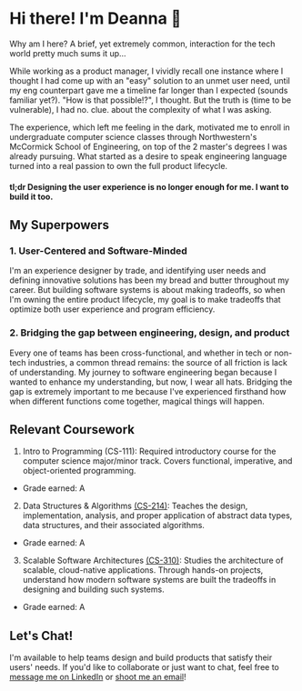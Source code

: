 # Hi there! I'm Deanna :wave:

Why am I here? A brief, yet extremely common, interaction for the tech world pretty much sums it up...

While working as a product manager, I vividly recall one instance where I thought I had come up with an "easy" solution to an unmet user need, until my eng counterpart gave me a timeline far longer than I expected (sounds familiar yet?). "How is that possible!?", I thought. But the truth is (time to be vulnerable), I had no. clue. about the complexity of what I was asking.     

The experience, which left me feeling in the dark, motivated me to enroll in undergraduate computer science classes through Northwestern's McCormick School of Engineering, on top of the 2 master's degrees I was already pursuing. What started as a desire to speak engineering language turned into a real passion to own the full product lifecycle. 

#### tl;dr Designing the user experience is no longer enough for me. I want to build it too.

## My Superpowers

### 1. User-Centered and Software-Minded
I'm an experience designer by trade, and identifying user needs and defining innovative solutions has been my bread and butter throughout my career. But building software systems is about making tradeoffs, so when I'm owning the entire product lifecycle, my goal is to make tradeoffs that optimize both user experience and program efficiency.   

### 2. Bridging the gap between engineering, design, and product
Every one of teams has been cross-functional, and whether in tech or non-tech industries, a common thread remains: the source of all friction is lack of understanding. My journey to software engineering began because I wanted to enhance my understanding, but now, I wear all hats. Bridging the gap is extremely important to me because I've experienced firsthand how when different functions come together, magical things will happen.

## Relevant Coursework
1. Intro to Programming (CS-111): Required introductory course for the computer science major/minor track. Covers functional, imperative, and object-oriented programming.
  - Grade earned: A
2. Data Structures & Algorithms [(CS-214)](https://drive.google.com/file/d/1riDzUiFLU5B3p4NK5gMSQ7cvKDDtP_cX/view?usp=sharing): Teaches the design, implementation, analysis, and proper application of abstract data types, data structures, and their associated algorithms.
  - Grade earned: A
3. Scalable Software Architectures [(CS-310)](https://www.dropbox.com/s/ltwtt7p91qutv5t/cs310-Syllabus.pdf?dl=0): Studies the architecture of scalable, cloud-native applications. Through hands-on projects, understand how modern software systems are built the tradeoffs in designing and building such systems.
  - Grade earned: A

## Let's Chat! 
I'm available to help teams design and build products that satisfy their users' needs. If you'd like to collaborate or just want to chat, feel free to [message me on LinkedIn](https://www.linkedin.com/in/deannamostowfi/) or [shoot me an email](mailto:deannamostowfi@gmail.com)!   


